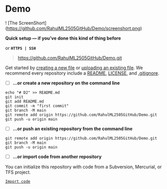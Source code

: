 # Demo

! [The ScreenShort]
(https://github.com/RahulML2505GitHub/Demo/screenshort.png)

**Quick setup — if you’ve done this kind of thing before**

or **` HTTPS | SSH `**
> https://github.com/RahulML2505GitHub/Demo.git


Get started by [creating a new file](https://github.com/RahulML2505GitHub/Demo/new/main) or [uploading an existing file](https://github.com/RahulML2505GitHub/Demo/upload). We recommend every repository include a [README](https://github.com/RahulML2505GitHub/Demo/new/main?readme=1), [LICENSE](https://github.com/RahulML2505GitHub/Demo/new/main?filename=LICENSE.md), and [.gitignore](https://github.com/RahulML2505GitHub/Demo/new/main?filename=.gitignore).

- [ ] **…or create a new repository on the command line**

```
echo "# D2" >> README.md
git init
git add README.md
git commit -m "first commit"
git branch -M main
git remote add origin https://github.com/RahulML2505GitHub/Demo.git
git push -u origin main
```

- [ ] **…or push an existing repository from the command line**

```
git remote add origin https://github.com/RahulML2505GitHub/Demo.git
git branch -M main
git push -u origin main
```

- [ ] **…or import code from another repository**

You can initialize this repository with code from a Subversion, Mercurial, or TFS project.

[`
Import code
`](https://github.com/RahulML2505GitHub/Demo/import)
